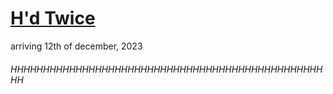 <body>
  <h1><a href="https://hd-twice.github.io/">H'd Twice</a></h1>
</body>
arriving 12th of december, 2023
<body>
  <h6>HHHHHHHHHHHHHHHHHHHHHHHHHHHHHHHHHHHHHHHHHHHHHHHHHH</h6>
</body>
